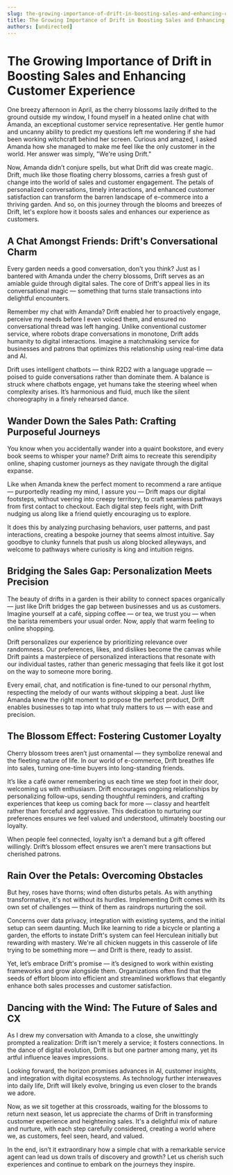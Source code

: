 ```yaml
---
slug: the-growing-importance-of-drift-in-boosting-sales-and-enhancing-customer-experience
title: The Growing Importance of Drift in Boosting Sales and Enhancing Customer Experience
authors: [undirected]
---
```


# The Growing Importance of Drift in Boosting Sales and Enhancing Customer Experience

One breezy afternoon in April, as the cherry blossoms lazily drifted to the ground outside my window, I found myself in a heated online chat with Amanda, an exceptional customer service representative. Her gentle humor and uncanny ability to predict my questions left me wondering if she had been working witchcraft behind her screen. Curious and amazed, I asked Amanda how she managed to make me feel like the only customer in the world. Her answer was simply, "We're using Drift."

Now, Amanda didn’t conjure spells, but what Drift did was create magic. Drift, much like those floating cherry blossoms, carries a fresh gust of change into the world of sales and customer engagement. The petals of personalized conversations, timely interactions, and enhanced customer satisfaction can transform the barren landscape of e-commerce into a thriving garden. And so, on this journey through the blooms and breezes of Drift, let's explore how it boosts sales and enhances our experience as customers.

## A Chat Amongst Friends: Drift's Conversational Charm

Every garden needs a good conversation, don't you think? Just as I bantered with Amanda under the cherry blossoms, Drift serves as an amiable guide through digital sales. The core of Drift's appeal lies in its conversational magic — something that turns stale transactions into delightful encounters.

Remember my chat with Amanda? Drift enabled her to proactively engage, perceive my needs before I even voiced them, and ensured no conversational thread was left hanging. Unlike conventional customer service, where robots drape conversations in monotone, Drift adds humanity to digital interactions. Imagine a matchmaking service for businesses and patrons that optimizes this relationship using real-time data and AI.

Drift uses intelligent chatbots — think R2D2 with a language upgrade — poised to guide conversations rather than dominate them. A balance is struck where chatbots engage, yet humans take the steering wheel when complexity arises. It’s harmonious and fluid, much like the silent choreography in a finely rehearsed dance.

## Wander Down the Sales Path: Crafting Purposeful Journeys

You know when you accidentally wander into a quaint bookstore, and every book seems to whisper your name? Drift aims to recreate this serendipity online, shaping customer journeys as they navigate through the digital expanse.

Like when Amanda knew the perfect moment to recommend a rare antique — purportedly reading my mind, I assure you — Drift maps our digital footsteps, without veering into creepy territory, to craft seamless pathways from first contact to checkout. Each digital step feels right, with Drift nudging us along like a friend quietly encouraging us to explore. 

It does this by analyzing purchasing behaviors, user patterns, and past interactions, creating a bespoke journey that seems almost intuitive. Say goodbye to clunky funnels that push us along blocked alleyways, and welcome to pathways where curiosity is king and intuition reigns.

## Bridging the Sales Gap: Personalization Meets Precision

The beauty of drifts in a garden is their ability to connect spaces organically — just like Drift bridges the gap between businesses and us as customers. Imagine yourself at a café, sipping coffee — or tea, we trust you — when the barista remembers your usual order. Now, apply that warm feeling to online shopping.

Drift personalizes our experience by prioritizing relevance over randomness. Our preferences, likes, and dislikes become the canvas while Drift paints a masterpiece of personalized interactions that resonate with our individual tastes, rather than generic messaging that feels like it got lost on the way to someone more boring. 

Every email, chat, and notification is fine-tuned to our personal rhythm, respecting the melody of our wants without skipping a beat. Just like Amanda knew the right moment to propose the perfect product, Drift enables businesses to tap into what truly matters to us — with ease and precision.

## The Blossom Effect: Fostering Customer Loyalty

Cherry blossom trees aren’t just ornamental — they symbolize renewal and the fleeting nature of life. In our world of e-commerce, Drift breathes life into sales, turning one-time buyers into long-standing friends. 

It’s like a café owner remembering us each time we step foot in their door, welcoming us with enthusiasm. Drift encourages ongoing relationships by personalizing follow-ups, sending thoughtful reminders, and crafting experiences that keep us coming back for more — classy and heartfelt rather than forceful and aggressive. This dedication to nurturing our preferences ensures we feel valued and understood, ultimately boosting our loyalty.

When people feel connected, loyalty isn’t a demand but a gift offered willingly. Drift’s blossom effect ensures we aren’t mere transactions but cherished patrons.

## Rain Over the Petals: Overcoming Obstacles

But hey, roses have thorns; wind often disturbs petals. As with anything transformative, it's not without its hurdles. Implementing Drift comes with its own set of challenges — think of them as raindrops nurturing the soil.

Concerns over data privacy, integration with existing systems, and the initial setup can seem daunting. Much like learning to ride a bicycle or planting a garden, the efforts to instate Drift's system can feel Herculean initially but rewarding with mastery. We're all chicken nuggets in this casserole of life trying to be something more — and Drift is there, ready to assist.

Yet, let’s embrace Drift's promise — it’s designed to work within existing frameworks and grow alongside them. Organizations often find that the seeds of effort bloom into efficient and streamlined workflows that elegantly enhance both sales processes and customer satisfaction.

## Dancing with the Wind: The Future of Sales and CX

As I drew my conversation with Amanda to a close, she unwittingly prompted a realization: Drift isn't merely a service; it fosters connections. In the dance of digital evolution, Drift is but one partner among many, yet its artful influence leaves impressions.

Looking forward, the horizon promises advances in AI, customer insights, and integration with digital ecosystems. As technology further interweaves into daily life, Drift will likely evolve, bringing us even closer to the brands we adore.

Now, as we sit together at this crossroads, waiting for the blossoms to return next season, let us appreciate the charms of Drift in transforming customer experience and heightening sales. It's a delightful mix of nature and nurture, with each step carefully considered, creating a world where we, as customers, feel seen, heard, and valued.

In the end, isn’t it extraordinary how a simple chat with a remarkable service agent can lead us down trails of discovery and growth? Let us cherish such experiences and continue to embark on the journeys they inspire.